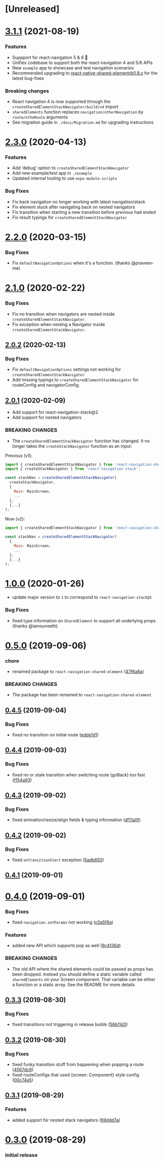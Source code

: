 # [Unreleased]

# [3.1.1](https://github.com/IjzerenHein/react-navigation-shared-element/compare/v2.3.0...v3.1.1) (2021-08-19)

### Features

- Suppport for react-navigation 5 & 6 🚀
- Unifies codebase to support both the react-navigation 4 and 5/6 APIs
- New `example` app to showcase and test navigation scenarios
- Recommended upgrading to react-native-shared-element@0.8.x for the latest bug-fixes

### Breaking changes

- React navigation 4 is now supported through the `createSharedElementStackNavigator/build/v4` import
- `sharedElements` function replaces `navigation/otherNavigation` by `route/otheRoute` arguments
- See migration guide in `./docs/Migration.md` for upgrading instructions

# [2.3.0](https://github.com/IjzerenHein/react-navigation-shared-element/compare/v2.2.0...v2.3.0) (2020-04-13)

### Features

- Add ‘debug’ option to `createSharedElementStackNavigator`
- Add new example/test app in `./example`
- Updated internal tooling to use `expo-module-scripts`

### Bug Fixes

- Fix back navigation no longer working with latest navigation/stack
- Fix element stuck after navigating back on nested navigators
- Fix transition when starting a new transition before previous had ended
- Fix result typings for `createSharedElementStackNavigator`

# [2.2.0](https://github.com/IjzerenHein/react-navigation-shared-element/compare/v2.1.0...v2.2.0) (2020-03-15)

### Bug Fixes

- Fix `defaultNavigationOptions` when it's a function. (thanks @praveen-me)


# [2.1.0](https://github.com/IjzerenHein/react-navigation-shared-element/compare/v2.0.2...v2.1.0) (2020-02-22)

### Bug Fixes

- Fix no transition when navigators are nested inside `createSharedElementStackNavigator`.
- Fix exception when nesting a Navigator inside `createSharedElementStackNavigator`.


## [2.0.2](https://github.com/IjzerenHein/react-navigation-shared-element/compare/v2.0.1...v2.0.2) (2020-02-13)

### Bug Fixes

- Fix `defaultNavigationOptions` settings not working for `createSharedElementStackNavigator`
- Add missing typings to `createSharedElementStackNavigator` for routeConfig and navigatorConfig.


## [2.0.1](https://github.com/IjzerenHein/react-navigation-shared-element/compare/v2.0.0...v2.0.1) (2020-02-09)

* Add support for react-navigation-stack@2
* Add support for nested navigators

### BREAKING CHANGES

* The `createSharedElementStackNavigator` function has changed. It no longer takes the `createStackNavigator` function as an input.

Previous (v1):

```js
import { createSharedElementStackNavigator } from 'react-navigation-shared-element';
import { createStackNavigator } from 'react-navigation-stack';

const stackNav = createSharedElementStackNavigator(
  createStackNavigator,
  {
    Main: MainScreen,
    ...
  },
  {...}
);
```

Now (v2):

```js
import { createSharedElementStackNavigator } from 'react-navigation-shared-element';

const stackNav = createSharedElementStackNavigator(
  {
    Main: MainScreen,
    ...
  },
  {...}
);
```


# [1.0.0](https://github.com/IjzerenHein/react-navigation-shared-element/compare/v0.5.0...v1.0.0) (2020-01-26)

- update major version to `1` to correspond to `react-navigation-stack@1`

### Bug Fixes

- fixed type information on `SharedElement` to support all underlying props (thanks @iamsuneeth)


# [0.5.0](https://github.com/IjzerenHein/react-navigation-shared-element/compare/v0.4.6...v0.5.0) (2019-09-06)


### chore

* renamed package to `react-navigation-shared-element` ([47f6a8a](https://github.com/IjzerenHein/react-navigation-shared-element/commit/47f6a8a))


### BREAKING CHANGES

* The package has been renamed to `react-navigation-shared-element`



## [0.4.5](https://github.com/IjzerenHein/react-navigation-shared-element/compare/v0.4.4...v0.4.5) (2019-09-04)


### Bug Fixes

* fixed no transition on initial route ([edde1d1](https://github.com/IjzerenHein/react-navigation-shared-element/commit/edde1d1))



## [0.4.4](https://github.com/IjzerenHein/react-navigation-shared-element/compare/v0.4.3...v0.4.4) (2019-09-03)


### Bug Fixes

* fixed no or stale transition when switching route (goBack) too fast ([f154a93](https://github.com/IjzerenHein/react-navigation-shared-element/commit/f154a93))



## [0.4.3](https://github.com/IjzerenHein/react-navigation-shared-element/compare/v0.4.2...v0.4.3) (2019-09-02)


### Bug Fixes

* fixed animation/resize/align fields & typing information ([df11a0f](https://github.com/IjzerenHein/react-navigation-shared-element/commit/df11a0f))



## [0.4.2](https://github.com/IjzerenHein/react-navigation-shared-element/compare/v0.4.1...v0.4.2) (2019-09-02)


### Bug Fixes

* fixed `onTransitionStart` exception ([5adb650](https://github.com/IjzerenHein/react-navigation-shared-element/commit/5adb650))



## [0.4.1](https://github.com/IjzerenHein/react-navigation-shared-element/compare/v0.4.0...v0.4.1) (2019-09-01)



# [0.4.0](https://github.com/IjzerenHein/react-navigation-shared-element/compare/v0.3.3...v0.4.0) (2019-09-01)


### Bug Fixes

* fixed `navigation.setParams` not working ([c0a5f6a](https://github.com/IjzerenHein/react-navigation-shared-element/commit/c0a5f6a))


### Features

* added new API which supports pop as well ([9c4136d](https://github.com/IjzerenHein/react-navigation-shared-element/commit/9c4136d))


### BREAKING CHANGES

* The old API where the shared elements could be passed as props has been dropped. Instead you should define a static variable called `sharedElements` on your Screen component. That variable can be either a function or a static array. See the README for more details



## [0.3.3](https://github.com/IjzerenHein/react-navigation-shared-element/compare/v0.3.2...v0.3.3) (2019-08-30)


### Bug Fixes

* fixed transitions not triggering in release builds ([56b11d3](https://github.com/IjzerenHein/react-navigation-shared-element/commit/56b11d3))



## [0.3.2](https://github.com/IjzerenHein/react-navigation-shared-element/compare/v0.3.1...v0.3.2) (2019-08-30)


### Bug Fixes

* fixed funky transition stuff from happening when popping a route ([4567dc6](https://github.com/IjzerenHein/react-navigation-shared-element/commit/4567dc6))
* fixed routeConfigs that used {screen: Component} style config ([00c74a5](https://github.com/IjzerenHein/react-navigation-shared-element/commit/00c74a5))



## [0.3.1](https://github.com/IjzerenHein/react-navigation-shared-element/compare/v0.3.0...v0.3.1) (2019-08-29)


### Features

* added support for nested stack navigators ([69ddd7a](https://github.com/IjzerenHein/react-navigation-shared-element/commit/69ddd7a))



# [0.3.0](https://github.com/IjzerenHein/react-navigation-shared-element/compare/v0.2.1...v0.3.0) (2019-08-29)


### Initial release
